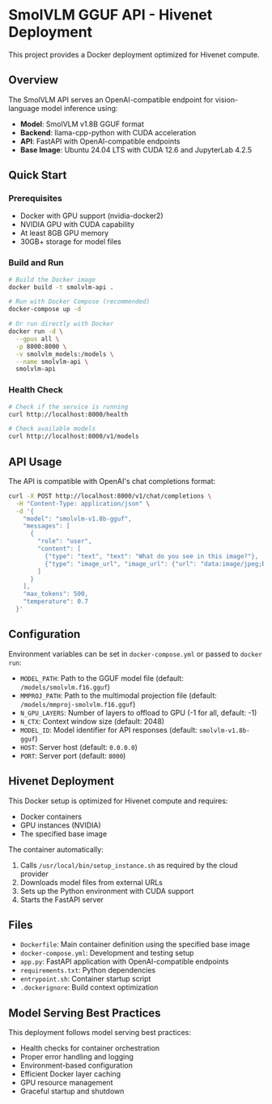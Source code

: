 # SmolVLM GGUF API - Hivenet Deployment

This project provides a Docker deployment optimized for Hivenet compute.

## Overview

The SmolVLM API serves an OpenAI-compatible endpoint for vision-language model inference using:
- **Model**: SmolVLM v1.8B GGUF format
- **Backend**: llama-cpp-python with CUDA acceleration
- **API**: FastAPI with OpenAI-compatible endpoints
- **Base Image**: Ubuntu 24.04 LTS with CUDA 12.6 and JupyterLab 4.2.5

## Quick Start

### Prerequisites
- Docker with GPU support (nvidia-docker2)
- NVIDIA GPU with CUDA capability
- At least 8GB GPU memory
- 30GB+ storage for model files

### Build and Run

```bash
# Build the Docker image
docker build -t smolvlm-api .

# Run with Docker Compose (recommended)
docker-compose up -d

# Or run directly with Docker
docker run -d \
  --gpus all \
  -p 8000:8000 \
  -v smolvlm_models:/models \
  --name smolvlm-api \
  smolvlm-api
```

### Health Check

```bash
# Check if the service is running
curl http://localhost:8000/health

# Check available models
curl http://localhost:8000/v1/models
```

## API Usage

The API is compatible with OpenAI's chat completions format:

```bash
curl -X POST http://localhost:8000/v1/chat/completions \
  -H "Content-Type: application/json" \
  -d '{
    "model": "smolvlm-v1.8b-gguf",
    "messages": [
      {
        "role": "user",
        "content": [
          {"type": "text", "text": "What do you see in this image?"},
          {"type": "image_url", "image_url": {"url": "data:image/jpeg;base64,..."}}
        ]
      }
    ],
    "max_tokens": 500,
    "temperature": 0.7
  }'
```

## Configuration

Environment variables can be set in `docker-compose.yml` or passed to `docker run`:

- `MODEL_PATH`: Path to the GGUF model file (default: `/models/smolvlm.f16.gguf`)
- `MMPROJ_PATH`: Path to the multimodal projection file (default: `/models/mmproj-smolvlm.f16.gguf`)
- `N_GPU_LAYERS`: Number of layers to offload to GPU (-1 for all, default: -1)
- `N_CTX`: Context window size (default: 2048)
- `MODEL_ID`: Model identifier for API responses (default: `smolvlm-v1.8b-gguf`)
- `HOST`: Server host (default: `0.0.0.0`)
- `PORT`: Server port (default: `8000`)

## Hivenet Deployment

This Docker setup is optimized for Hivenet compute and requires:
- Docker containers
- GPU instances (NVIDIA)
- The specified base image

The container automatically:
1. Calls `/usr/local/bin/setup_instance.sh` as required by the cloud provider
2. Downloads model files from external URLs
3. Sets up the Python environment with CUDA support
4. Starts the FastAPI server

## Files

- `Dockerfile`: Main container definition using the specified base image
- `docker-compose.yml`: Development and testing setup
- `app.py`: FastAPI application with OpenAI-compatible endpoints
- `requirements.txt`: Python dependencies
- `entrypoint.sh`: Container startup script
- `.dockerignore`: Build context optimization

## Model Serving Best Practices

This deployment follows model serving best practices:
- Health checks for container orchestration
- Proper error handling and logging
- Environment-based configuration
- Efficient Docker layer caching
- GPU resource management
- Graceful startup and shutdown

